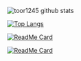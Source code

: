 ![toor1245 github stats](https://github-readme-stats.vercel.app/api?username=toor1245&show_icons=true&theme=radical)

[![Top Langs](https://github-readme-stats.vercel.app/api/top-langs/?username=toor1245&hide=html&layout=compact&show_icons=true&theme=radical)](https://github.com/toor1245)

[![ReadMe Card](https://github-readme-stats.vercel.app/api/pin/?username=toor1245&repo=MatrixDotNet&show_icons=true&theme=radical)](https://github.com/toor1245/MatrixDotNet)

[![ReadMe Card](https://github-readme-stats.vercel.app/api/pin/?username=toor1245&repo=cpu_features.NET&show_icons=true&theme=radical)](https://github.com/toor1245/cpu_features.NET) 
